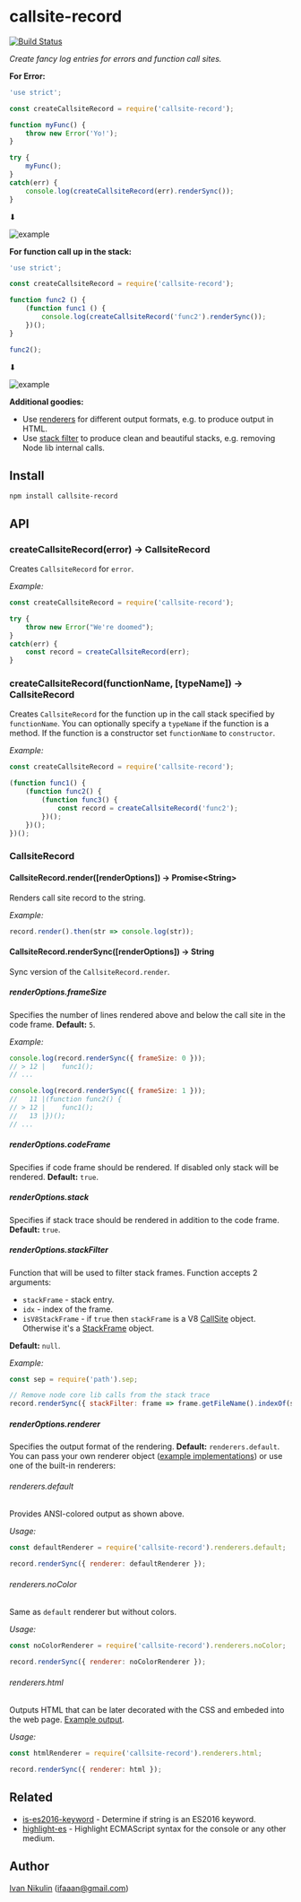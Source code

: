 # callsite-record
[![Build Status](https://api.travis-ci.org/inikulin/callsite-record.svg)](https://travis-ci.org/inikulin/callsite-record)

*Create fancy log entries for errors and function call sites.*

**For Error:**
```js
'use strict';

const createCallsiteRecord = require('callsite-record');

function myFunc() {
    throw new Error('Yo!');
}

try {
    myFunc();
}
catch(err) {
    console.log(createCallsiteRecord(err).renderSync());
}

```

 ⬇

![example](https://raw.githubusercontent.com/inikulin/callsite-record/master/media/example1.png)



**For function call up in the stack:**

```js
'use strict';

const createCallsiteRecord = require('callsite-record');

function func2 () {
    (function func1 () {
        console.log(createCallsiteRecord('func2').renderSync());
    })();
}

func2();
```

 ⬇

![example](https://raw.githubusercontent.com/inikulin/callsite-record/master/media/example2.png)

**Additional goodies:**
- Use [renderers](#renderoptionsrenderer) for different output formats, e.g. to produce output in HTML.
- Use [stack filter](#renderoptionsstackfilter) to produce clean and beautiful stacks, e.g. removing Node lib internal calls.

## Install
```
npm install callsite-record
```

## API
### createCallsiteRecord(error) → CallsiteRecord

Creates `CallsiteRecord` for `error`.

*Example:*
```js
const createCallsiteRecord = require('callsite-record');

try {
    throw new Error("We're doomed");
}
catch(err) {
    const record = createCallsiteRecord(err);
}
```

### createCallsiteRecord(functionName, [typeName]) → CallsiteRecord

Creates `CallsiteRecord` for the function up in the call stack specified by `functionName`. You can optionally specify a
`typeName` if the function is a method. If the function is a constructor set `functionName` to `constructor`.

*Example:*
```js
const createCallsiteRecord = require('callsite-record');

(function func1() {
    (function func2() {
        (function func3() {
            const record = createCallsiteRecord('func2');
        })();
    })();
})();
```

### CallsiteRecord
#### CallsiteRecord.render([renderOptions]) → Promise&lt;String&gt;
Renders call site record to the string.

*Example:*
```js
record.render().then(str => console.log(str));
```

#### CallsiteRecord.renderSync([renderOptions]) → String
Sync version of the `CallsiteRecord.render`.

##### renderOptions.frameSize
Specifies the number of lines rendered above and below the call site in the code frame. **Default:** `5`.

*Example:*
```js
console.log(record.renderSync({ frameSize: 0 }));
// > 12 |    func1();
// ...

console.log(record.renderSync({ frameSize: 1 }));
//   11 |(function func2() {
// > 12 |    func1();
//   13 |})();
// ...
```

##### renderOptions.codeFrame
Specifies if code frame should be rendered. If disabled only stack will be rendered. **Default:** `true`.

##### renderOptions.stack
Specifies if stack trace should be rendered in addition to the code frame. **Default:** `true`.

##### renderOptions.stackFilter
Function that will be used to filter stack frames. Function accepts 2 arguments:
 - `stackFrame` - stack entry.
 - `idx` - index of the frame.
 - `isV8StackFrame` - if `true` then `stackFrame` is a V8 [CallSite](https://github.com/v8/v8/wiki/Stack-Trace-API#customizing-stack-traces) object.
 Otherwise it's a [StackFrame](https://github.com/stacktracejs/stackframe) object.

**Default:** `null`.

*Example:*
```js
const sep = require('path').sep;

// Remove node core lib calls from the stack trace
record.renderSync({ stackFilter: frame => frame.getFileName().indexOf(sep) > -1 });
```

##### renderOptions.renderer
Specifies the output format of the rendering. **Default:** `renderers.default`. You can pass your own
renderer object ([example implementations](https://github.com/inikulin/callsite-record/tree/master/lib/renderers)) or use
one of the built-in renderers:

###### renderers.default
Provides ANSI-colored output as shown above.

*Usage:*
```js
const defaultRenderer = require('callsite-record').renderers.default;

record.renderSync({ renderer: defaultRenderer });
```

###### renderers.noColor
Same as `default` renderer but without colors.

*Usage:*
```js
const noColorRenderer = require('callsite-record').renderers.noColor;

record.renderSync({ renderer: noColorRenderer });
```

###### renderers.html
Outputs HTML that can be later decorated with the CSS and embeded into the web page. [Example output](https://github.com/inikulin/callsite-record/blob/master/test/data/expected-html/0.html).

*Usage:*
```js
const htmlRenderer = require('callsite-record').renderers.html;

record.renderSync({ renderer: html });
```


## Related
 * [is-es2016-keyword](https://github.com/inikulin/is-es2016-keyword) - Determine if string is an ES2016 keyword.
 * [highlight-es](https://github.com/inikulin/highlight-es) - Highlight ECMAScript syntax for the console or any other medium.

## Author
[Ivan Nikulin](https://github.com/inikulin) (ifaaan@gmail.com)
